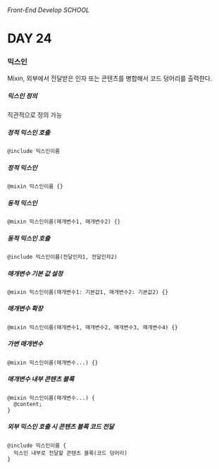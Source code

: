 ###### Front-End Develop SCHOOL

# DAY 24

### 믹스인
Mixin, 외부에서 전달받은 인자 또는 콘텐츠를 병합해서 코드 덩어리를 출력한다.

##### 믹스인 정의
직관적으로 정의 가능

##### 정적 믹스인 호출
`@include 믹스인이름`

##### 정적 믹스인
`@mixin 믹스인이름 {}`

##### 동적 믹스인
`@mixin 믹스인이름(매개변수1, 매개변수2) {}`

##### 동적 믹스인 호출
`@include 믹스인이름(전달인자1, 전달인자2)`

##### 매개변수 기본 값 설정
`@mixin 믹스인이름(매개변수1: 기본값1, 매개변수2: 기본값2) {}`

##### 매개변수 확장
`@mixin 믹스인이름(매개변수1, 매개변수2, 매개변수3, 매개변수4) {}`

##### 가변 매개변수
`@mixin 믹스인이름(매개변수...) {}`

##### 매개변수 내부 콘텐츠 블록
```
@mixin 믹스인이름(매개변수...) {
  @content;
}
```

##### 외부 믹스인 호출 시 콘텐츠 블록 코드 전달
```
@include 믹스인이름 {
  믹스인 내부로 전달할 콘텐츠 블록(코드 덩어리)
}
```
